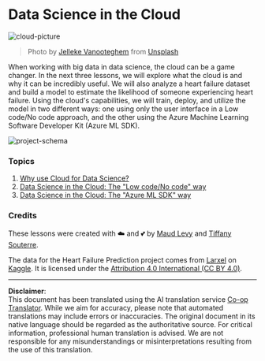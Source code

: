 <!--
CO_OP_TRANSLATOR_METADATA:
{
  "original_hash": "8dfe141a0f46f7d253e07f74913c7f44",
  "translation_date": "2025-08-31T10:54:38+00:00",
  "source_file": "5-Data-Science-In-Cloud/README.md",
  "language_code": "en"
}
-->
# Data Science in the Cloud

![cloud-picture](../../../5-Data-Science-In-Cloud/images/cloud-picture.jpg)

> Photo by [Jelleke Vanooteghem](https://unsplash.com/@ilumire) from [Unsplash](https://unsplash.com/s/photos/cloud?orientation=landscape)

When working with big data in data science, the cloud can be a game changer. In the next three lessons, we will explore what the cloud is and why it can be incredibly useful. We will also analyze a heart failure dataset and build a model to estimate the likelihood of someone experiencing heart failure. Using the cloud's capabilities, we will train, deploy, and utilize the model in two different ways: one using only the user interface in a Low code/No code approach, and the other using the Azure Machine Learning Software Developer Kit (Azure ML SDK).

![project-schema](../../../5-Data-Science-In-Cloud/19-Azure/images/project-schema.PNG)

### Topics

1. [Why use Cloud for Data Science?](17-Introduction/README.md)
2. [Data Science in the Cloud: The "Low code/No code" way](18-Low-Code/README.md)
3. [Data Science in the Cloud: The "Azure ML SDK" way](19-Azure/README.md)

### Credits
These lessons were created with ☁️ and 💕 by [Maud Levy](https://twitter.com/maudstweets) and [Tiffany Souterre](https://twitter.com/TiffanySouterre).

The data for the Heart Failure Prediction project comes from [
Larxel](https://www.kaggle.com/andrewmvd) on [Kaggle](https://www.kaggle.com/andrewmvd/heart-failure-clinical-data). It is licensed under the [Attribution 4.0 International (CC BY 4.0)](https://creativecommons.org/licenses/by/4.0/).

---

**Disclaimer**:  
This document has been translated using the AI translation service [Co-op Translator](https://github.com/Azure/co-op-translator). While we aim for accuracy, please note that automated translations may include errors or inaccuracies. The original document in its native language should be regarded as the authoritative source. For critical information, professional human translation is advised. We are not responsible for any misunderstandings or misinterpretations resulting from the use of this translation.
